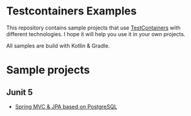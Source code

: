 # Testcontainers Examples

This repository contains sample projects
that use [TestContainers](https://www.testcontainers.org/)
with different technologies. 
I hope it will help you use it in your own projects.

All samples are build with Kotlin & Gradle.

# Sample projects

## Junit 5

- [Spring MVC & JPA based on PostgreSQL](./spring-junit5/README.md)